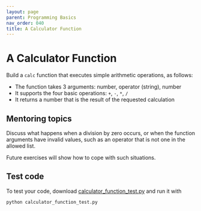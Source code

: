 ```yaml
---
layout: page
parent: Programming Basics
nav_order: 040
title: A Calculator Function
---
```


# A Calculator Function

Build a `calc` function that executes
simple arithmetic operations, as follows:

- The function takes 3 arguments: number, operator (string), number
- It supports the four basic operations: `+`, `-`, `*`, `/`
- It returns a number that is the result of the requested calculation

## Mentoring topics

Discuss what happens when a division by zero occurs, or
when the function arguments have invalid values, such as
an operator that is not one in the allowed list.

Future exercises will show how to cope with such
situations.

## Test code

To test your code, download [calculator_function_test.py](./calculator_function_test.py)
and run it with

    python calculator_function_test.py



